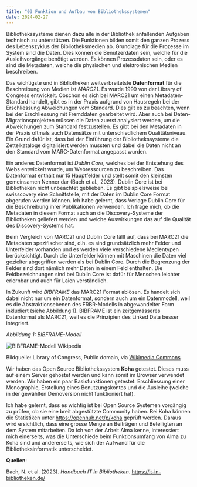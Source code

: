 ```yaml
---
title: "03 Funktion und Aufbau von Bibliothekssystemen"
date: 2024-02-27
---
```

Bibliothekssysteme dienen dazu alle in der Bibliothek anfallenden Aufgaben technisch zu unterstützen. Die Funktionen bilden somit den ganzen Prozess des Lebenszyklus der Bibliotheksmedien ab.  Grundlage für die Prozesse im System sind die Daten. Dies können die Benutzerdaten sein, welche für die Ausleihvorgänge benötigt werden. Es können Prozessdaten sein, oder es sind die Metadaten, welche die physischen und elektronischen Medien beschreiben. 

Das wichtigste und in Bibliotheken weitverbreitetste **Datenformat** für die Beschreibung von Medien ist *MARC21*. Es wurde 1999 von der Library of Congress entwickelt. Obschon es sich bei MARC21 um einen Metadaten-Standard handelt, gibt es in der Praxis aufgrund von Hausregeln bei der Erschliessung Abweichungen vom Standard. Dies gilt es zu beachten, wenn bei der Erschliessung mit Fremddaten gearbeitet wird. Aber auch bei Daten-Migrationsprojekten müssen die Daten zuerst analysiert werden, um die Abweichungen zum Standard festzustellen. Es gibt bei den Metadaten in der Praxis oftmals auch Datensätze mit unterschiedlichem Qualitätsniveau. Ein Grund dafür ist, dass bei der Einführung der Bibliothekssysteme die Zettelkataloge digitalisiert werden mussten und dabei die Daten nicht an den Standard vom MARC-Datenformat angepasst wurden.

Ein anderes Datenformat ist *Dublin Core*, welches bei der Entstehung des Webs entwickelt wurde, um Webressourcen zu beschreiben. Das Datenformat enthält nur 15 Hauptfelder und stellt somit den kleinsten gemeinsamen Nenner dar (Bach et al., 2023). Dublin Core ist bei Bibliotheken nicht unbeachtet geblieben. Es gibt beispielsweise bei swisscovery eine Schnittstelle, mit der Daten im Dublin Core Format abgerufen werden können. Ich habe gelernt, dass Verlage Dublin Core für die Beschreibung ihrer Publikationen verwenden. Ich frage mich, ob die Metadaten in diesem Format auch an die Discovery-Systeme der Bibliotheken geliefert werden und welche Auswirkungen das auf die Qualität des Discovery-Systems hat. 

Beim Vergleich von MARC21 und Dublin Core fällt auf, dass bei MARC21 die Metadaten spezifischer sind, d.h. es sind grundsätzlich mehr Felder und Unterfelder vorhanden und es werden viele verschiedene Medientypen berücksichtigt. Durch die Unterfelder können mit Maschinen die Daten viel gezielter abgegriffen werden als bei Dublin Core. Durch die Begrenzung der Felder sind dort nämlich mehr Daten in einem Feld enthalten. Die Feldbezeichnungen sind bei Dublin Core ist dafür für Menschen leichter erlernbar und auch für Laien verständlich.  

In Zukunft wird *BIBFRAME* das MARC21 Format ablösen. Es handelt sich dabei nicht nur um ein Datenformat, sondern auch um ein Datenmodell, weil es die Abstraktionsebenen des FRBR-Modells in abgewandelter Form inkludiert (siehe Abbildung 1). BIBFRAME ist ein zeitgemässeres Datenformat als MARC21, weil es die Prinzipien des Linked Data besser integriert. 

*Abbildung 1: BIBFRAME-Modell*

![BIBFRAME-Modell Wikipedia](https://upload.wikimedia.org/wikipedia/commons/4/4d/Bibframe2-model.jpg) 

Bildquelle: Library of Congress, Public domain, via [Wikimedia Commons](https://commons.wikimedia.org/wiki/File:Bibframe2-model.jpg)

Wir haben das Open Source Bibliothekssystem **Koha** getestet. Dieses muss auf einem Server gehostet werden und kann somit im Browser verwendet werden. Wir haben ein paar Basisfunktionen getestet: Erschliessung einer Monographie, Erstellung eines Benutzungskontos und die Ausleihe (welche in der gewählten Demoversion nicht funktioniert hat).

Ich habe gelernt, dass es wichtig ist bei Open Source Systemen vorgängig zu prüfen, ob sie eine breit abgestützte Community haben. Bei Koha können die Statistiken unter https://openhub.net/p/koha geprüft werden. Daraus wird ersichtlich, dass eine grosse Menge an Beiträgen und Beteiligten an dem System mitarbeiten. 
Da ich von der Arbeit Alma kenne, interessiert mich einerseits, was die Unterschiede beim Funktionsumfang von Alma zu Koha sind und andererseits, wie sich der Aufwand für die Bibliotheksinformatik unterscheidet. 

**Quellen**:

Bach, N. et al. (2023). _Handbuch IT in Bibliotheken_. https://it-in-bibliotheken.de/

